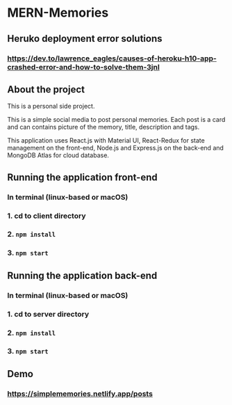 # MERN-Memories
## Heruko deployment error solutions
### https://dev.to/lawrence_eagles/causes-of-heroku-h10-app-crashed-error-and-how-to-solve-them-3jnl
## About the project
This is a personal side project.

This is a simple social media to post personal memories. Each post is a card and can contains picture of the memory, title, description and tags.

This application uses React.js with Material UI, React-Redux for state management on the front-end, Node.js and Express.js on the back-end and MongoDB Atlas for cloud database.
## Running the application front-end
### In terminal (linux-based or macOS)
### 1. cd to client directory
### 2. `npm install`
### 3. `npm start`

## Running the application back-end
### In terminal (linux-based or macOS)
### 1. cd to server directory
### 2. `npm install`
### 3. `npm start`
## Demo
### https://simplememories.netlify.app/posts
